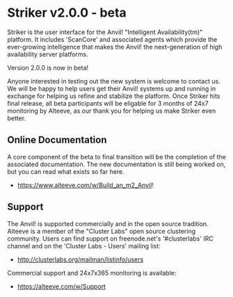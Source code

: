 Striker v2.0.0 - beta
=============

  Striker is the user interface for the Anvil! "Intelligent Availability(tm)"
platform. It includes 'ScanCore' and associated agents which provide the
ever-growing intelligence that makes the Anvil! the next-generation of high
availability server platforms.

  Version 2.0.0 is now in beta!

  Anyone interested in testing out the new system is welcome to contact us. We
will be happy to help users get their Anvil! systems up and running in exchange
for helping us refine and stabilize the platform. Once Striker hits final 
release, all beta participants will be eligable for 3 months of 24x7 monitoring
by Alteeve, as our thank you for helping us make Striker even better.

Online Documentation
--------------------

  A core component of the beta to final transition will be the completion of
the associated documentation. The new documentation is still being worked on,
but you can read what exists so far here.

- https://www.alteeve.com/w/Build_an_m2_Anvil!

Support
-------

The Anvil! is supported commercially and in the open source tradition. Alteeve
is a member of the "Cluster Labs" open source clustering community. Users can 
find support on freenode.net's '#clusterlabs' IRC channel and on the 'Cluster 
Labs - Users' mailing list:

- http://clusterlabs.org/mailman/listinfo/users

Commercial support and 24x7x365 monitoring is available:

- https://alteeve.com/w/Support


